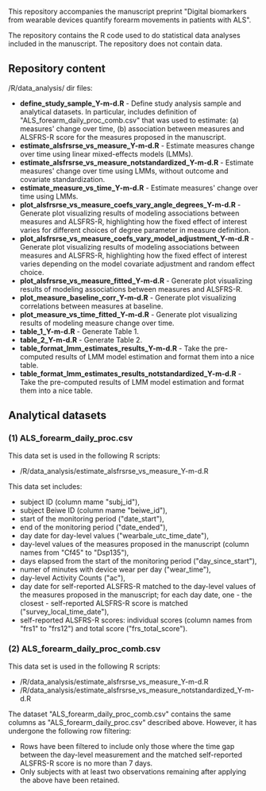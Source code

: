 This repository accompanies the manuscript preprint "Digital biomarkers from wearable devices quantify forearm movements in patients with ALS".

The repository contains the R code used to do statistical data analyses included in the manuscript. The repository does not contain data. 

## Repository content

/R/data_analysis/ dir files: 

- **define_study_sample_Y-m-d.R** - Define study analysis sample and analytical datasets. In particular, includes definition of "ALS_forearm_daily_proc_comb.csv" that was used to estimate: 
  (a) measures' change over time,
  (b) association between measures and ALSFRS-R score
for the measures proposed in the manuscript.                
- **estimate_alsfrsrse_vs_measure_Y-m-d.R** - Estimate measures change over time using linear mixed-effects models (LMMs). 
- **estimate_alsfrsrse_vs_measure_notstandardized_Y-m-d.R** - Estimate measures' change over time using LMMs, without outcome and covariate standardization. 
- **estimate_measure_vs_time_Y-m-d.R** - Estimate measures' change over time using LMMs.                           
- **plot_alsfrsrse_vs_measure_coefs_vary_angle_degrees_Y-m-d.R** -  Generate plot visualizing results of modeling associations between measures and ALSFRS-R, highlighting how the fixed effect of interest varies for different choices of degree parameter in measure definition.
- **plot_alsfrsrse_vs_measure_coefs_vary_model_adjustment_Y-m-d.R** - Generate plot visualizing results of modeling associations between measures and ALSFRS-R, highlighting how the fixed effect of interest varies depending on the model covariate adjustment and random effect choice.
- **plot_alsfrsrse_vs_measure_fitted_Y-m-d.R** - Generate plot visualizing results of modeling associations between measures and ALSFRS-R.                     
- **plot_measure_baseline_corr_Y-m-d.R** - Generate plot visualizing correlations between measures at baseline.
- **plot_measure_vs_time_fitted_Y-m-d.R** - Generate plot visualizing results of modeling measure change over time.
- **table_1_Y-m-d.R** - Generate Table 1.                                          
- **table_2_Y-m-d.R** - Generate Table 2.                                                  
- **table_format_lmm_estimates_results_Y-m-d.R** - Take the pre-computed results of LMM model estimation and format them into a nice table.                
- **table_format_lmm_estimates_results_notstandardized_Y-m-d.R** - Take the pre-computed results of LMM model estimation and format them into a nice table. 


## Analytical datasets

### (1) ALS_forearm_daily_proc.csv

This data set is used in the following R scripts: 

- /R/data_analysis/estimate_alsfrsrse_vs_measure_Y-m-d.R

This data set includes: 

- subject ID (column mame "subj_id"),
- subject Beiwe ID (column mame "beiwe_id"),
- start of the monitoring period ("date_start"),
- end of the monitoring period ("date_ended"),
- day date for day-level values ("wearbale_utc_time_date"),
- day-level values of the measures proposed in the manuscript (column names from "Cf45" to "Dsp135"),
- days elapsed from the start of the monitoring period ("day_since_start"),
- numer of minutes with device wear per day ("wear_time"),
- day-level Activity Counts ("ac"),
- day date for self-reported ALSFRS-R matched to the day-level values of the measures proposed in the manuscript; for each day date, one - the closest - self-reported ALSFRS-R score is matched ("survey_local_time_date"),
- self-reported ALSFRS-R scores: individual scores (column names from "frs1" to "frs12") and total score ("frs_total_score"). 

### (2) ALS_forearm_daily_proc_comb.csv

This data set is used in the following R scripts: 

- /R/data_analysis/estimate_alsfrsrse_vs_measure_Y-m-d.R
- /R/data_analysis/estimate_alsfrsrse_vs_measure_notstandardized_Y-m-d.R 

The dataset "ALS_forearm_daily_proc_comb.csv" contains the same columns as "ALS_forearm_daily_proc.csv" described above. However, it has undergone the following row filtering:

- Rows have been filtered to include only those where the time gap between the day-level measurement and the matched self-reported ALSFRS-R score is no more than 7 days.
- Only subjects with at least two observations remaining after applying the above have been retained.




